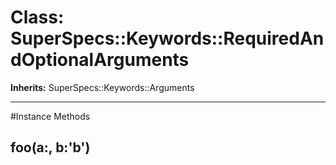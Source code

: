 # Class: SuperSpecs::Keywords::RequiredAndOptionalArguments
**Inherits:** SuperSpecs::Keywords::Arguments
    

---



#Instance Methods
## foo(a:, b:'b') [](#method-i-foo)


